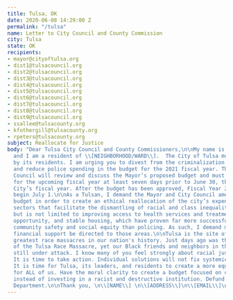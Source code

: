```yaml
---
title: Tulsa, OK
date: 2020-06-08 14:29:00 Z
permalink: "/tulsa"
name: Letter to City Council and County Commission
city: Tulsa
state: OK
recipients:
- mayor@cityoftulsa.org
- dist1@tulsacouncil.org
- dist2@tulsacouncil.org
- dist3@tulsacouncil.org
- dist4@tulsacouncil.org
- dist5@tulsacouncil.org
- dist6@tulsacouncil.org
- dist7@tulsacouncil.org
- dist8@tulsacouncil.org
- dist9@tulsacouncil.org
- ssallee@tulsacounty.org
- kfothergill@tulsacounty.org
- rpeters@tulsacounty.org
subject: Reallocate for Justice
body: "Dear Tulsa City Council and County Commissioners,\n\nMy name is \\[YOUR NAME\\]
  and I am a resident of \\[NEIGHBORHOOD/WARD\\].  The City of Tulsa must do better
  by its residents. I am urging you to divest from the criminalization of our community
  and reduce police spending in the budget for the 2021 fiscal year. The Tulsa City
  Council will review and discuss the Mayor’s proposed budget and must approve a budget
  for the upcoming fiscal year at least seven days prior to June 30, the end of the
  City’s fiscal year. After the budget has been approved, Fiscal Year 20 -21 will
  begin July 1.\n\nAs a Tulsan, I demand the Mayor and City Council amend the proposed
  budget in order to create an ethical reallocation of the city’s expenditures towards
  sectors that facilitate the dismantling of racial and class inequality. This includes,
  but is not limited to improving access to health services and treatment, educational
  opportunity, and stable housing, which have proven far more successful at promoting
  community safety and social equity than policing. As such, I demand more aggressive
  financial support be directed to those areas.\n\nTulsa is the site of one of the
  greatest race massacres in our nation's history. Just days ago was the 99th Anniversary
  of the Tulsa Race Massacre, yet our Black friends and neighbors in this city are
  still under attack. I know many of you feel strongly about racial justice and equity.
  It is time to take action. Individual solutions will not fix systemic problems.
  It is time for Tulsa, its leaders, and residents to create a more equitable city
  for ALL of us. Have the moral clarity to create a budget focused on communities
  instead of investing in a racist and destructive institution. Defund the Tulsa Police
  Department.\n\nThank you, \n\\[NAME\\] \n\\[ADDRESS\\]\n\\[EMAIL\\]\n\\[PHONE NUMBER\\]"
---
```


